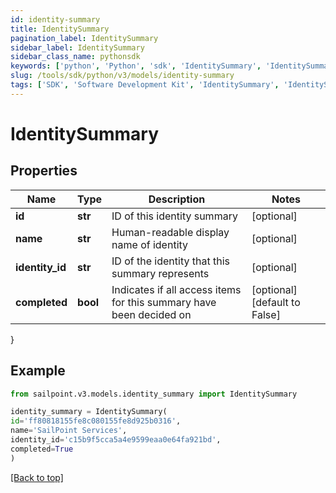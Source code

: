 ```yaml
---
id: identity-summary
title: IdentitySummary
pagination_label: IdentitySummary
sidebar_label: IdentitySummary
sidebar_class_name: pythonsdk
keywords: ['python', 'Python', 'sdk', 'IdentitySummary', 'IdentitySummary'] 
slug: /tools/sdk/python/v3/models/identity-summary
tags: ['SDK', 'Software Development Kit', 'IdentitySummary', 'IdentitySummary']
---
```


# IdentitySummary


## Properties

Name | Type | Description | Notes
------------ | ------------- | ------------- | -------------
**id** | **str** | ID of this identity summary | [optional] 
**name** | **str** | Human-readable display name of identity | [optional] 
**identity_id** | **str** | ID of the identity that this summary represents | [optional] 
**completed** | **bool** | Indicates if all access items for this summary have been decided on | [optional] [default to False]
}

## Example

```python
from sailpoint.v3.models.identity_summary import IdentitySummary

identity_summary = IdentitySummary(
id='ff80818155fe8c080155fe8d925b0316',
name='SailPoint Services',
identity_id='c15b9f5cca5a4e9599eaa0e64fa921bd',
completed=True
)

```
[[Back to top]](#) 

